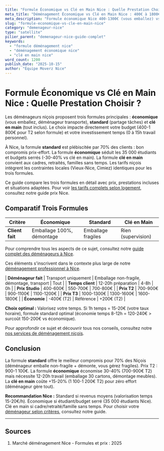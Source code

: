 ```yaml
---
title: "Formule Économique vs Clé en Main Nice : Quelle Prestation Choisir ?"
meta_title: "Déménagement Économique vs Clé en Main Nice : 400€ à 1800€"
meta_description: "Formule économique Nice 400-1300€ (vous emballez) vs clé en main 700-1800€ (tout inclus). Comparatif T2 : 750€ vs 1150€ (+400€). Guide choix."
slug: "formule-economique-vs-cle-en-main-nice"
category: "demenageur-nice"
type: "satellite"
pilier_parent: "demenageur-nice-guide-complet"
keywords:
  - "formule déménagement nice"
  - "déménagement économique nice"
  - "clé en main nice"
word_count: 1200
publish_date: "2025-10-15"
author: "Équipe Moverz Nice"
---
```


# Formule Économique vs Clé en Main Nice : Quelle Prestation Choisir ?

Les déménageurs niçois proposent trois formules principales : **économique** (vous emballez, déménageur transporte), **standard** (partage tâches) et **clé en main** (tout inclus). Le choix impacte directement votre budget (400-1 800€ pour T2 selon formule) et votre investissement temps (0 à 15h travail personnel).

À Nice, la formule **standard** est plébiscitée par 70% des clients : bon compromis prix-effort. La formule **économique** séduit les 35 000 étudiants et budgets serrés (-30-40% vs clé en main). La formule **clé en main** convient aux cadres, retraités, familles sans temps. Les tarifs niçois intègrent les contraintes locales (Vieux-Nice, Cimiez) identiques pour les trois formules.

Ce guide compare les trois formules en détail avec prix, prestations incluses et situations adaptées. Pour voir [les tarifs complets selon logement](/blog/demenageur-nice/prix-demenageur-nice-2025), consultez notre guide prix Nice.

## Comparatif Trois Formules

| Critère | Économique | Standard | Clé en Main |
|---------|------------|----------|-------------|
| **Client fait** | Emballage 100%, démontage | Emballage fragiles | Rien (supervision) |

Pour comprendre tous les aspects de ce sujet, consultez notre [guide complet des déménageurs à Nice](/blog/demenageur-nice/demenageur-nice-guide-complet).


Ces éléments s'inscrivent dans le contexte plus large de notre [déménagement professionnel à Nice](/blog/demenageur-nice/demenageur-nice-guide-complet).

| **Déménageur fait** | Transport uniquement | Emballage non-fragile, démontage, transport | Tout |
| **Temps client** | 12-20h préparation | 4-8h | 0h |
| **Prix Studio** | 400-600€ | 550-700€ | 700-800€ |
| **Prix T2** | 700-900€ | 900-1100€ | 1100-1200€ |
| **Prix T3** | 1000-1300€ | 1300-1600€ | 1600-1800€ |
| **Économie** | -400€ (T2) | Référence | +200€ (T2) |

**Choix optimal :** Valorisez votre temps. Si 1h temps = 15-20€ (votre taux horaire), formule standard optimal (économie temps 8-12h = 120-240€ > surcoût 150-200€ vs économique).


Pour approfondir ce sujet et découvrir tous nos conseils, consultez notre [nos services de déménagement niçois](/blog/demenageur-nice/demenageur-nice-guide-complet).

## Conclusion

La formule **standard** offre le meilleur compromis pour 70% des Niçois (déménageur emballe non-fragile + démonte, vous gérez fragiles). Prix T2 : 900-1 100€. La formule **économique** économise 30-40% (700-900€ T2) mais nécessite 12-20h travail (emballage 30 cartons, démontage meubles). La **clé en main** coûte +15-20% (1 100-1 200€ T2) pour zéro effort (déménageur gère tout).

**Recommandation Nice :** Standard si revenus moyens (valorisation temps 15-20€/h). Économique si étudiant/budget serré (35 000 étudiants Nice). Clé en main si cadre/retraité/famille sans temps. Pour choisir votre [déménageur selon critères](/blog/demenageur-nice/choisir-demenageur-nice-criteres), consultez notre guide.

---

## Sources

1. Marché déménagement Nice - Formules et prix : 2025


